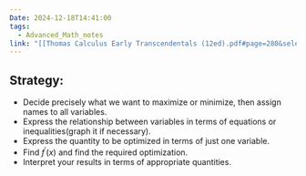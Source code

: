 ```yaml
---
Date: 2024-12-18T14:41:00
tags:
  - Advanced_Math_notes
link: "[[Thomas Calculus Early Transcendentals (12ed).pdf#page=280&selection=8,0,8,20|The link of chapter 4.6, Advanced Math]]"
---
```

## **Strategy:**

- Decide precisely what we want to maximize or minimize, then assign names to all variables.
- Express the relationship between variables in terms of equations or inequalities(graph it if necessary).
- Express the quantity to be optimized in terms of just one variable.
- Find $f^{\prime}(x)$ and find the required optimization.
- Interpret your results in terms of appropriate quantities.